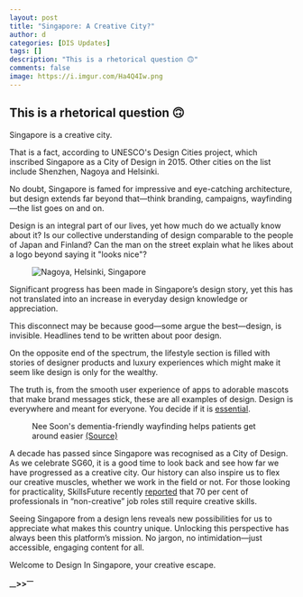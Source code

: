 ```yaml
---
layout: post
title: "Singapore: A Creative City?"
author: d
categories: [DIS Updates]
tags: []
description: "This is a rhetorical question 🙃"
comments: false
image: https://i.imgur.com/Ha4Q4Iw.png
---
```


<h2>This is a rhetorical question 🙃</h2>

Singapore is a creative city. 

That is a fact, according to UNESCO's Design Cities project, which inscribed Singapore as a City of Design in 2015. Other cities on the list include Shenzhen, Nagoya and Helsinki. 

No doubt, Singapore is famed for impressive and eye-catching architecture, but design extends far beyond that—think branding, campaigns, wayfinding—the list goes on and on.

Design is an integral part of our lives, yet how much do we actually know about it? Is our collective understanding of design comparable to the people of Japan and Finland? Can the man on the street explain what he likes about a logo beyond saying it "looks nice"?

<figure>
<img src="https://i.imgur.com/ImoiNXy.jpg" alt="Nagoya, Helsinki, Singapore">
</figure>

Significant progress has been made in Singapore’s design story, yet this has not translated into an increase in everyday design knowledge or appreciation.

This disconnect may be because good—some argue the best—design, is invisible. Headlines tend to be written about poor design. 

On the opposite end of the spectrum, the lifestyle section is filled with stories of designer products and luxury experiences which might make it seem like design is only for the wealthy.

The truth is, from the smooth user experience of apps to adorable mascots that make brand messages stick, these are all examples of design. Design is everywhere and meant for everyone. You decide if it is <a href="https://www.designinsingapore.com/artists-non-essential/" target="_blank">essential</a>.

<figure>
<img src="https://i.imgur.com/jT1cteH.jpg" alt="">
<figcaption>Nee Soon's dementia-friendly wayfinding helps patients get around easier <a href="https://www.nstc.org.sg/latest_news/yishunite-of-the-year-2023-copy/" target="_blank">(Source)</a></figcaption>
</figure>

A decade has passed since Singapore was recognised as a City of Design. As we celebrate SG60, it is a good time to look back and see how far we have progressed as a creative city. Our history can also inspire us to flex our creative muscles, whether we work in the field or not. For those looking for practicality, SkillsFuture recently <a href="https://www.channelnewsasia.com/singapore/skillsfuture-skills-report-creative-industry-generative-ai-jobs-4887421" target="_blank">reported</a> that 70 per cent of professionals in “non-creative” job roles still require creative skills.

Seeing Singapore from a design lens reveals new possibilities for us to appreciate what makes this country unique. Unlocking this perspective has always been this platform’s mission. No jargon, no intimidation—just accessible, engaging content for all.

Welcome to Design In Singapore, your creative escape.

<strong><sub>—</sub>><sub></sub>><sup>—</sup></strong>
